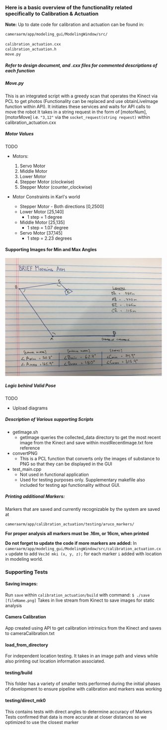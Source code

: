 ### Here is a basic overview of the functionality related specifically to Calibration & Actuation

**Note:**
Up to date code for calibration and actuation can be found in:
```
cameraarm/app/modeling_gui/ModelingWindow/src/

calibration_actuation.cxx
calibration_actuation.h
move.py
```

##### Refer to design document, and .cxx files for commented descriptions of each function
##### Move.py
This is an integrated script with a greedy scan that operates the Kinect via PCL to get photos (Functionality can be replaced and use obtainLiveImage function within API). It initiates these services and waits for API calls to move the robot
It takes in a string request in the form of [motorNum],[motorMove] i.e. ```"3,12"``` via the ```socket_request(string request)``` within calibration_actuation.cxx

##### Motor Values
TODO
- Motors:
  1. Servo Motor
  2. Middle Motor
  3. Lower Motor
  4. Stepper Motor (clockwise)
  5. Stepper Motor (counter_clockwise)

- Motor Constraints in Karl's world
  - Stepper Motor - Both directions [0,2500]
  - Lower Motor [25,140]
    - 1 step = 1 degree
  - Middle Motor [25,135]
    - 1 step = 1.07 degree
  - Servo Motor [37,145]
    - 1 step = 2.23 degrees

#### Supporting Images for Min and Max Angles
![Motor Details](motor_information.JPG)

##### Logic behind Valid Pose
TODO
- Upload diagrams

##### Description of Various supporting Scripts
- getImage.sh
  - getImage queries the collected_data directory to get the most recent image from the Kinect and save within mostRecentImage.txt fore reference
- convertPNG
  - This is a PCL function that converts only the images of substance to PNG so that they can be displayed in the GUI
- test_main.cpp
  - Not used in functional application
  - Used for testing purposes only. Supplementary makefile also included for testing api functionality without GUI.

##### Printing additional Markers:
Markers that are saved and currently recognizable by the system are saved at
```
cameraarm/app/calibration_actuation/testing/aruco_markers/
```
**For proper analysis all markers must be .16m, or 16cm, when printed**

**Do not forget to update the code if more markers are added:**
In ```cameraarm/app/modeling_gui/ModelingWindow/src/calibration_actuation.cxx``` update to add ```Vec3d mki (x, y, z);``` for each marker ```i``` added with location in modeling world.

### Supporting Tests

#### Saving images:
Run `save` within `calibration_actuation/build`
with command: `$ ./save [fileName.png]`
Takes in live stream from Kinect to save images for static analysis

#### Camera Calibration
App created using API to get calibration intrinsics from the Kinect and saves to cameraCalibration.txt

#### load_from_directory
For independent location testing. It takes in an image path and views while also printing out location information associated.

#### testing/build
This folder has a variety of smaller tests performed during the initial phases of development to ensure pipeline with calibration and markers was working

#### testing/direct_mk0
This contains tests with direct angles to determine accuracy of Markers
Tests confirmed that data is more accurate at closer distances so we optimized to use the closest marker
